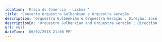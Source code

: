 ```yaml
---
location: 'Praça do Comércio - Lisboa '
title: 'Concerto Orquestra Gulbenkian e Orquestra Geração '
description: 'Orquestra Gulbenkian e Orquestra Geração ; Direção: José Eduardo Gomes '
descriptionEn: 'Orquestra Gulbenkian and Orquestra Geração ; Direction: José Eduardo Gomes '
url: null
dateTime: '06/02/2018 21:00 PM'
---
```


